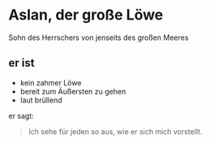 # Aslan, der große Löwe

Sohn des Herrschers von jenseits des großen Meeres

## er ist

* kein zahmer Löwe
* bereit zum Äußersten zu gehen
* laut brüllend

er sagt:

> Ich sehe für jeden so aus, wie er sich mich vorstellt.